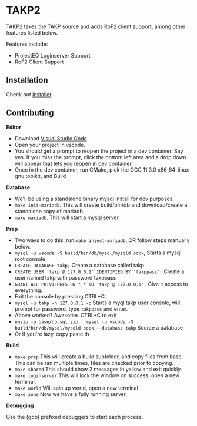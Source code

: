 # TAKP2

TAKP2 takes the TAKP source and adds RoF2 client support, among other features listed below.

Features include:
- ProjectEQ Loginserver Support
- RoF2 Client Support

## Installation

Check out [installer](https://github.com/takp2/installer).

## Contributing

**Editor**

- Download [Visual Studio Code](https://code.visualstudio.com/)
- Open your project in vscode.
- You should get a prompt to reopen the project in a dev container. Say yes. If you miss the prompt, click the bottom left area and a drop down will appear that lets you reopen in dev container.
- Once in the dev container, run CMake, pick the GCC 11.3.0 x86_64-linux-gnu toolkit, and Build

**Database**

- We'll be using a standalone binary mysql install for dev purposes.
- `make init-mariadb`. This will create build/bin/db and download/create a standalone copy of mariadb.
- `make mariadb`. This will start a mysql server.

**Prep**

- Two ways to do this: run `make inject-mariadb`, OR follow steps manually below.
- `mysql -u vscode -S build/bin/db/mysql/mysqld.sock`, Starts a mysql root console
- `CREATE DATABASE takp;` Create a database called takp
- `CREATE USER 'takp'@'127.0.0.1' IDENTIFIED BY 'takppass';` Create a user named takp with password takppass
- `GRANT ALL PRIVILEGES ON *.* TO 'takp'@'127.0.0.1';` Give it access to everything.
- Exit the console by pressing CTRL+C.
- `mysql -u takp -h 127.0.0.1 -p` Starts a myql takp user console, will prompt for password, type `takppass` and enter.
- Above worked? Awesome. CTRL+C to exit
- `unzip -p base/db.sql.zip | mysql -u vscode -S build/bin/db/mysql/mysqld.sock --database takp` Source a database
- Or if you're lazy, copy paste th


**Build**

- `make prep` This will create a build subfolder, and copy files from base. This can be ran multiple times, files are checked prior to copying.
- `make shared` This should show 2 messages in yellow and exit quickly.
- `make loginserver` This will lock the window on success, open a new terminal.
- `make world` Will spin up world, open a new terminal
- `make zone` Now we have a fully running server.

**Debugging**

Use the (gdb) prefixed debuggers to start each process.